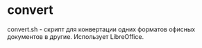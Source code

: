 # convert
convert.sh - скрипт для конвертации одних форматов офисных документов в другие. Использует LibreOffice.
